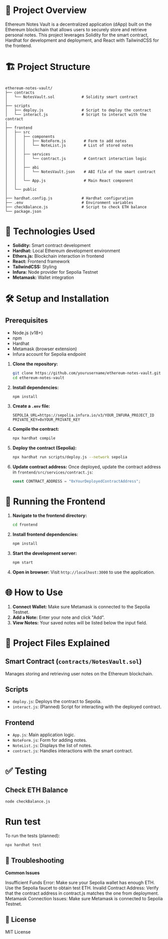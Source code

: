 # 📝 Project Overview

Ethereum Notes Vault is a decentralized application (dApp) built on the Ethereum blockchain that allows users to securely store and retrieve personal notes. This project leverages Solidity for the smart contract, Hardhat for development and deployment, and React with TailwindCSS for the frontend.

# 🏗️ Project Structure

```

ethereum-notes-vault/
├── contracts
│   └── NotesVault.sol            # Solidity smart contract
│
├── scripts
│   ├── deploy.js                 # Script to deploy the contract
│   └── interact.js               # Script to interact with the contract
│
├── frontend
│   ├── src
│   │   ├── components
│   │   │   ├── NoteForm.js        # Form to add notes
│   │   │   └── NoteList.js        # List of stored notes
│   │   │
│   │   ├── services
│   │   │   └── contract.js        # Contract interaction logic
│   │   │
│   │   ├── abi
│   │   │   └── NotesVault.json    # ABI file of the smart contract
│   │   │
│   │   └── App.js                 # Main React component
│   │
│   └── public
│
├── hardhat.config.js             # Hardhat configuration
├── .env                          # Environment variables
├── checkBalance.js               # Script to check ETH balance
└── package.json
```

# 🚀 Technologies Used

*   **Solidity:** Smart contract development
*   **Hardhat:** Local Ethereum development environment
*   **Ethers.js:** Blockchain interaction in frontend
*   **React:** Frontend framework
*   **TailwindCSS:** Styling
*   **Infura:** Node provider for Sepolia Testnet
*   **Metamask:** Wallet integration

# 🛠️ Setup and Installation

## Prerequisites
*   Node.js (v18+)
*   npm
*   Hardhat
*   Metamask (browser extension)
*   Infura account for Sepolia endpoint

1.  **Clone the repository:**
    ```bash
    git clone https://github.com/yourusername/ethereum-notes-vault.git
    cd ethereum-notes-vault
    ```
2.  **Install dependencies:**
    ```bash
    npm install
    ```
3.  **Create a `.env` file:**
    ```plaintext
    SEPOLIA_URL=https://sepolia.infura.io/v3/YOUR_INFURA_PROJECT_ID
    PRIVATE_KEY=0xYOUR_PRIVATE_KEY
    ```
4.  **Compile the contract:**
    ```bash
    npx hardhat compile
    ```
5.  **Deploy the contract (Sepolia):**
    ```bash
    npx hardhat run scripts/deploy.js --network sepolia
    ```
6.  **Update contract address:**
    Once deployed, update the contract address in `frontend/src/services/contract.js`:
    ```javascript
    const CONTRACT_ADDRESS = "0xYourDeployedContractAddress";
    ```

# 🧩 Running the Frontend

1.  **Navigate to the frontend directory:**
    ```bash
    cd frontend
    ```
2.  **Install frontend dependencies:**
    ```bash
    npm install
    ```
3.  **Start the development server:**
    ```bash
    npm start
    ```
4.  **Open in browser:**
    Visit `http://localhost:3000` to use the application.

# 🌐 How to Use

1.  **Connect Wallet:** Make sure Metamask is connected to the Sepolia Testnet.
2.  **Add a Note:** Enter your note and click "Add".
3.  **View Notes:** Your saved notes will be listed below the input field.

# 📝 Project Files Explained

## Smart Contract (`contracts/NotesVault.sol`)
Manages storing and retrieving user notes on the Ethereum blockchain.

## Scripts
*   `deploy.js`: Deploys the contract to Sepolia.
*   `interact.js`: (Planned) Script for interacting with the deployed contract.

## Frontend
*   `App.js`: Main application logic.
*   `NoteForm.js`: Form for adding notes.
*   `NoteList.js`: Displays the list of notes.
*   `contract.js`: Handles interactions with the smart contract.

# ✅ Testing

## Check ETH Balance
```bash
node checkBalance.js
```
# Run test
To run the tests (planned):
```bash
npx hardhat test
```
## 📝 Troubleshooting
**Common Issues**

Insufficient Funds Error:
Make sure your Sepolia wallet has enough ETH.
Use the Sepolia faucet to obtain test ETH.
Invalid Contract Address:
Verify that the contract address in contract.js matches the one from deployment.
Metamask Connection Issues:
Make sure Metamask is connected to Sepolia Testnet.

## 📄 License
MIT License
